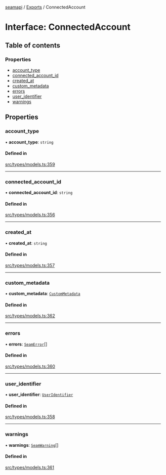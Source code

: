 [seamapi](../README.md) / [Exports](../modules.md) / ConnectedAccount

# Interface: ConnectedAccount

## Table of contents

### Properties

- [account\_type](ConnectedAccount.md#account_type)
- [connected\_account\_id](ConnectedAccount.md#connected_account_id)
- [created\_at](ConnectedAccount.md#created_at)
- [custom\_metadata](ConnectedAccount.md#custom_metadata)
- [errors](ConnectedAccount.md#errors)
- [user\_identifier](ConnectedAccount.md#user_identifier)
- [warnings](ConnectedAccount.md#warnings)

## Properties

### account\_type

• **account\_type**: `string`

#### Defined in

[src/types/models.ts:359](https://github.com/seamapi/javascript/blob/main/src/types/models.ts#L359)

___

### connected\_account\_id

• **connected\_account\_id**: `string`

#### Defined in

[src/types/models.ts:356](https://github.com/seamapi/javascript/blob/main/src/types/models.ts#L356)

___

### created\_at

• **created\_at**: `string`

#### Defined in

[src/types/models.ts:357](https://github.com/seamapi/javascript/blob/main/src/types/models.ts#L357)

___

### custom\_metadata

• **custom\_metadata**: [`CustomMetadata`](../modules.md#custommetadata)

#### Defined in

[src/types/models.ts:362](https://github.com/seamapi/javascript/blob/main/src/types/models.ts#L362)

___

### errors

• **errors**: [`SeamError`](SeamError.md)[]

#### Defined in

[src/types/models.ts:360](https://github.com/seamapi/javascript/blob/main/src/types/models.ts#L360)

___

### user\_identifier

• **user\_identifier**: [`UserIdentifier`](UserIdentifier.md)

#### Defined in

[src/types/models.ts:358](https://github.com/seamapi/javascript/blob/main/src/types/models.ts#L358)

___

### warnings

• **warnings**: [`SeamWarning`](SeamWarning.md)[]

#### Defined in

[src/types/models.ts:361](https://github.com/seamapi/javascript/blob/main/src/types/models.ts#L361)
